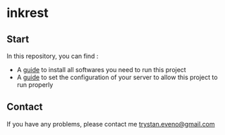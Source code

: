 # inkrest

## Start

In this repository, you can find :

- A [guide](https://github.com/MaitreManuel/inkrest/blob/master/docs/SOFTWARE.md) to install all softwares you need to run this project
- A [guide](https://github.com/MaitreManuel/inkrest/blob/master/docs/CONFIGURATION.md) to set the configuration of your server to allow this project to run properly

## Contact

If you have any problems, please contact me trystan.eveno@gmail.com
